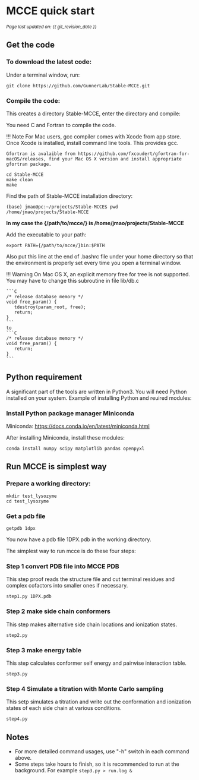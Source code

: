# MCCE quick start
<small><i>Page last updated on: {{ git_revision_date }}</i></small>

## Get the code

### To download the latest code:
Under a terminal window, run:

    git clone https://github.com/GunnerLab/Stable-MCCE.git

### Compile the code:
This creates a directory Stable-MCCE, enter the directory and compile:

You need C and Fortran to compile the code.

!!! Note
    For Mac users, gcc compiler comes with Xcode from app store. Once Xcode is installed, install command line tools. This provides gcc.

    Gfortran is avalaible from https://github.com/fxcoudert/gfortran-for-macOS/releases, find your Mac OS X version and install appropriate gfortran package.


```
cd Stable-MCCE
make clean
make
```

Find the path of Stable-MCCE installation directory:
```
(base) jmao@pc:~/projects/Stable-MCCE$ pwd
/home/jmao/projects/Stable-MCCE
```

**In my case the {/path/to/mcce/} is /home/jmao/projects/Stable-MCCE**

Add the executable to your path:
```
export PATH={/path/to/mcce/}bin:$PATH
```

Also put this line at the end of .bashrc file under your home directory so that the environment is properly set every time you open a terminal window.

!!! Warning
    On Mac OS X, an explicit memory free for tree is not supported. You may have to change this subroutine in file lib/db.c

    ```C
    /* release database memory */
    void free_param() {
       tdestroy(param_root, free);
       return;
    }
    ```
    to
    ```C
    /* release database memory */
    void free_param() {
       return;
    }
    ```

## Python requirement
A significant part of the tools are written in Python3. You will need Python installed on your system. Example of installing Python and reuired modules:

### Install Python package manager Miniconda
Miniconda: https://docs.conda.io/en/latest/miniconda.html

After installing Miniconda, install these modules:
```
conda install numpy scipy matplotlib pandas openpyxl
```

## Run MCCE is simplest way

### Prepare a working directory:
```
mkdir test_lysozyme
cd test_lysozyme
```

### Get a pdb file
```
getpdb 1dpx
```

You now have a pdb file 1DPX.pdb in the working directory.

The simplest way to run mcce is do these four steps:

### Step 1 convert PDB file into MCCE PDB
This step proof reads the structure file and cut terminal residues and complex cofactors into smaller ones if necessary.
```
step1.py 1DPX.pdb
```

### Step 2 make side chain conformers
This step makes alternative side chain locations and ionization states.
```
step2.py
```

### Step 3 make energy table
This step calculates conformer self energy and pairwise interaction table.
```
step3.py
```

### Step 4 Simulate a titration with Monte Carlo sampling
This setp simulates a titration and write out the conformation and ionization states of each side chain at various conditions.
```
step4.py
```

## Notes

* For more detailed command usages, use "-h" switch in each command above.
* Some steps take hours to finish, so it is recommended to run at the background. For example ```step3.py > run.log &```
